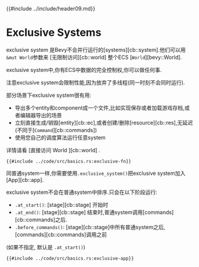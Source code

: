 {{#include ../include/header09.md}}

# Exclusive Systems

exclusive system 是Bevy不会并行运行的[systems][cb::system].他们可以用`&mut World`参数来 [无限制访问][cb::world] 整个ECS [`World`][bevy::World].

exclusive system中,你有ECS中数据的完全控制权,你可以做任何事.

注意exclusive system会限制性能,因为放弃了多线程(同一时刻不会同时运行).

部分场景下exclusive system很有用:
 - 导出多个entity和component成一个文件,比如实现保存或者加载游戏存档,或者编辑器导出的场景
 - 立刻直接生成/销毁[entity][cb::ec],或者创建/删除[resource][cb::res],无延迟(不同于[`Command`][cb::commands])
 - 使用您自己的调度算法运行任意system

详情请看 [直接访问 World ][cb::world] .

```rust,no_run,noplayground
{{#include ../code/src/basics.rs:exclusive-fn}}
```

同普通system一样,你需要使用`.exclusive_system()`把exclusive system加入[App][cb::app].

exclusive system不会在普通system中排序.只会在以下阶段运行:
 - `.at_start()`:  [stage][cb::stage] 开始时
 - `.at_end()`: [stage][cb::stage] 结束时,普通system调用[commands][cb::commands]之后.
 - `.before_commands()`:  [stage][cb::stage]中所有普通system之后,[commands][cb::commands]调用之前

(如果不指定, 默认是 `.at_start()`)

```rust,no_run,noplayground
{{#include ../code/src/basics.rs:exclusive-app}}
```
